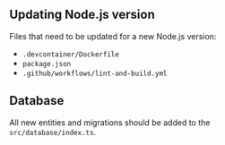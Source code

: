 ## Updating Node.js version

Files that need to be updated for a new Node.js version:

- `.devcontainer/Dockerfile`
- `package.json`
- `.github/workflows/lint-and-build.yml`

## Database

All new entities and migrations should be added to the `src/database/index.ts`.

